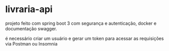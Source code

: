 # livraria-api
projeto feito com spring boot 3 com segurança e autenticação, docker e documentação swagger.

é necessário criar um usuário e gerar um token para acessar as requisições via Postman ou Insomnia

